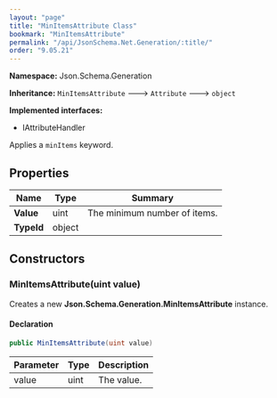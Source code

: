 ```yaml
---
layout: "page"
title: "MinItemsAttribute Class"
bookmark: "MinItemsAttribute"
permalink: "/api/JsonSchema.Net.Generation/:title/"
order: "9.05.21"
---
```

**Namespace:** Json.Schema.Generation

**Inheritance:**
`MinItemsAttribute`
 🡒 
`Attribute`
 🡒 
`object`

**Implemented interfaces:**

- IAttributeHandler

Applies a `minItems` keyword.

## Properties

| Name | Type | Summary |
|---|---|---|
| **Value** | uint | The minimum number of items. |
| **TypeId** | object |  |
## Constructors

### MinItemsAttribute(uint value)

Creates a new **Json.Schema.Generation.MinItemsAttribute** instance.

#### Declaration

```c#
public MinItemsAttribute(uint value)
```
| Parameter | Type | Description |
|---|---|---|
| value | uint | The value. |

